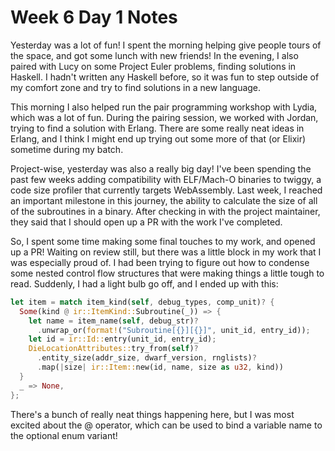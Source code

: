 # Week 6 Day 1 Notes

Yesterday was a lot of fun! I spent the morning helping give people tours of
the space, and got some lunch with new friends! In the evening, I also paired
with Lucy on some Project Euler problems, finding solutions in
Haskell. I hadn't written any Haskell before, so it was fun to step outside of
my comfort zone and try to find solutions in a new language.

This morning I also helped run the pair programming workshop with Lydia,
which was a lot of fun. During the pairing session, we worked
with Jordan, trying to find a solution with Erlang. There are some really neat
ideas in Erlang, and I think I might end up trying out some more of that (or
Elixir) sometime during my batch.

Project-wise, yesterday was also a really big day! I've been spending the past
few weeks adding compatibility with ELF/Mach-O binaries to twiggy, a code size
profiler that currently targets WebAssembly. Last week, I reached an important
milestone in this journey, the ability to calculate the size of all of the
subroutines in a binary. After checking in with the project maintainer, they
said that I should open up a PR with the work I've completed.

So, I spent some time making some final touches to my work, and opened up a
PR! Waiting on review still, but there was a little block in my work that I
was especially proud of. I had been trying to figure out how to condense some
nested control flow structures that were making things a little tough to read.
Suddenly, I had a light bulb go off, and I ended up with this:

```rust
let item = match item_kind(self, debug_types, comp_unit)? {
  Some(kind @ ir::ItemKind::Subroutine(_)) => {
    let name = item_name(self, debug_str)?
      .unwrap_or(format!("Subroutine[{}][{}]", unit_id, entry_id));
    let id = ir::Id::entry(unit_id, entry_id);
    DieLocationAttributes::try_from(self)?
      .entity_size(addr_size, dwarf_version, rnglists)?
      .map(|size| ir::Item::new(id, name, size as u32, kind))
  }
  _ => None,
};
```

There's a bunch of really neat things happening here, but I was most excited
about the @ operator, which can be used to bind a variable name to the
optional enum variant!

